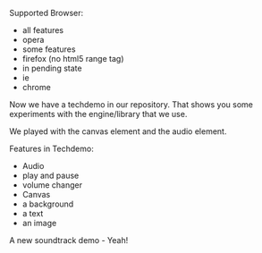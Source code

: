 Supported Browser:

* all features
 * opera
* some features
 * firefox (no html5 range tag)
* in pending state
 * ie
 * chrome

Now we have a techdemo in our repository. That shows you some 
experiments with the engine/library that we use.

We played with the canvas element and the audio element.

Features in Techdemo:

* Audio
 * play and pause
 * volume changer
* Canvas
 * a background
 * a text
 * an image

A new soundtrack demo - Yeah!
